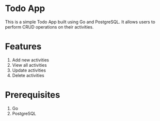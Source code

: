 # Todo App
This is a simple Todo App built using Go and PostgreSQL. It allows users to perform CRUD operations on their activities.

# Features
1. Add new activities
2. View all activities
3. Update activities
4. Delete activities

# Prerequisites
1. Go
2. PostgreSQL
